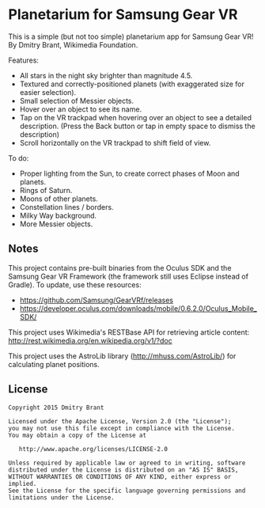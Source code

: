 Planetarium for Samsung Gear VR
===============================

This is a simple (but not too simple) planetarium app for Samsung Gear VR!
By Dmitry Brant, Wikimedia Foundation.

Features:
* All stars in the night sky brighter than magnitude 4.5.
* Textured and correctly-positioned planets (with exaggerated size for easier selection).
* Small selection of Messier objects.
* Hover over an object to see its name.
* Tap on the VR trackpad when hovering over an object to see a detailed description. (Press the Back button or tap in empty space to dismiss the description)
* Scroll horizontally on the VR trackpad to shift field of view.

To do:
* Proper lighting from the Sun, to create correct phases of Moon and planets.
* Rings of Saturn.
* Moons of other planets.
* Constellation lines / borders.
* Milky Way background.
* More Messier objects.

Notes
-----

This project contains pre-built binaries from the Oculus SDK and the Samsung Gear VR Framework (the framework still uses Eclipse instead of Gradle). To update, use these resources:
* https://github.com/Samsung/GearVRf/releases
* https://developer.oculus.com/downloads/mobile/0.6.2.0/Oculus_Mobile_SDK/

This project uses Wikimedia's RESTBase API for retrieving article content: http://rest.wikimedia.org/en.wikipedia.org/v1/?doc

This project uses the AstroLib library (http://mhuss.com/AstroLib/) for calculating planet positions.

License
-------

    Copyright 2015 Dmitry Brant

    Licensed under the Apache License, Version 2.0 (the "License");
    you may not use this file except in compliance with the License.
    You may obtain a copy of the License at

       http://www.apache.org/licenses/LICENSE-2.0

    Unless required by applicable law or agreed to in writing, software
    distributed under the License is distributed on an "AS IS" BASIS,
    WITHOUT WARRANTIES OR CONDITIONS OF ANY KIND, either express or implied.
    See the License for the specific language governing permissions and
    limitations under the License.
